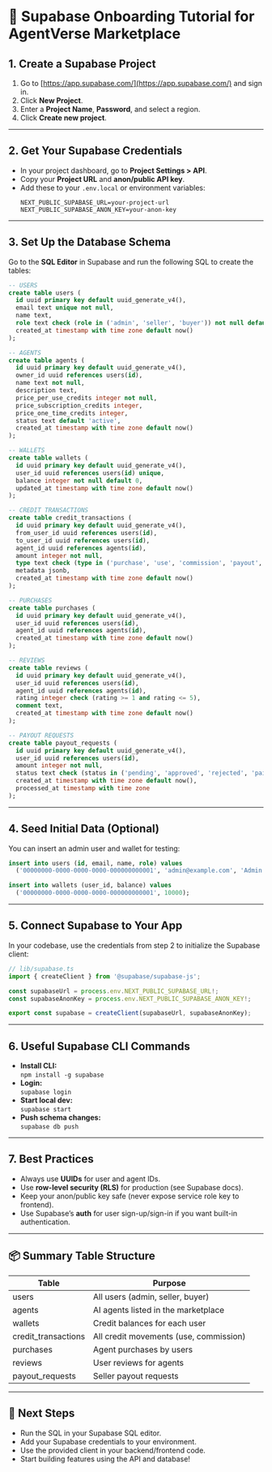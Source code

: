 # 🚀 Supabase Onboarding Tutorial for AgentVerse Marketplace

## 1. Create a Supabase Project

1. Go to [https://app.supabase.com/](https://app.supabase.com/) and sign in.
2. Click **New Project**.
3. Enter a **Project Name**, **Password**, and select a region.
4. Click **Create new project**.

---

## 2. Get Your Supabase Credentials

- In your project dashboard, go to **Project Settings > API**.
- Copy your **Project URL** and **anon/public API key**.
- Add these to your `.env.local` or environment variables:
  ```
  NEXT_PUBLIC_SUPABASE_URL=your-project-url
  NEXT_PUBLIC_SUPABASE_ANON_KEY=your-anon-key
  ```

---

## 3. Set Up the Database Schema

Go to the **SQL Editor** in Supabase and run the following SQL to create the tables:

```sql
-- USERS
create table users (
  id uuid primary key default uuid_generate_v4(),
  email text unique not null,
  name text,
  role text check (role in ('admin', 'seller', 'buyer')) not null default 'buyer',
  created_at timestamp with time zone default now()
);

-- AGENTS
create table agents (
  id uuid primary key default uuid_generate_v4(),
  owner_id uuid references users(id),
  name text not null,
  description text,
  price_per_use_credits integer not null,
  price_subscription_credits integer,
  price_one_time_credits integer,
  status text default 'active',
  created_at timestamp with time zone default now()
);

-- WALLETS
create table wallets (
  id uuid primary key default uuid_generate_v4(),
  user_id uuid references users(id) unique,
  balance integer not null default 0,
  updated_at timestamp with time zone default now()
);

-- CREDIT TRANSACTIONS
create table credit_transactions (
  id uuid primary key default uuid_generate_v4(),
  from_user_id uuid references users(id),
  to_user_id uuid references users(id),
  agent_id uuid references agents(id),
  amount integer not null,
  type text check (type in ('purchase', 'use', 'commission', 'payout', 'promo')),
  metadata jsonb,
  created_at timestamp with time zone default now()
);

-- PURCHASES
create table purchases (
  id uuid primary key default uuid_generate_v4(),
  user_id uuid references users(id),
  agent_id uuid references agents(id),
  created_at timestamp with time zone default now()
);

-- REVIEWS
create table reviews (
  id uuid primary key default uuid_generate_v4(),
  user_id uuid references users(id),
  agent_id uuid references agents(id),
  rating integer check (rating >= 1 and rating <= 5),
  comment text,
  created_at timestamp with time zone default now()
);

-- PAYOUT REQUESTS
create table payout_requests (
  id uuid primary key default uuid_generate_v4(),
  user_id uuid references users(id),
  amount integer not null,
  status text check (status in ('pending', 'approved', 'rejected', 'paid')) default 'pending',
  created_at timestamp with time zone default now(),
  processed_at timestamp with time zone
);
```

---

## 4. Seed Initial Data (Optional)

You can insert an admin user and wallet for testing:

```sql
insert into users (id, email, name, role) values
  ('00000000-0000-0000-0000-000000000001', 'admin@example.com', 'Admin', 'admin');

insert into wallets (user_id, balance) values
  ('00000000-0000-0000-0000-000000000001', 10000);
```

---

## 5. Connect Supabase to Your App

In your codebase, use the credentials from step 2 to initialize the Supabase client:

```ts
// lib/supabase.ts
import { createClient } from '@supabase/supabase-js';

const supabaseUrl = process.env.NEXT_PUBLIC_SUPABASE_URL!;
const supabaseAnonKey = process.env.NEXT_PUBLIC_SUPABASE_ANON_KEY!;

export const supabase = createClient(supabaseUrl, supabaseAnonKey);
```

---

## 6. Useful Supabase CLI Commands

- **Install CLI:**  
  `npm install -g supabase`
- **Login:**  
  `supabase login`
- **Start local dev:**  
  `supabase start`
- **Push schema changes:**  
  `supabase db push`

---

## 7. Best Practices

- Always use **UUIDs** for user and agent IDs.
- Use **row-level security (RLS)** for production (see Supabase docs).
- Keep your anon/public key safe (never expose service role key to frontend).
- Use Supabase’s **auth** for user sign-up/sign-in if you want built-in authentication.

---

## 📦 Summary Table Structure

| Table               | Purpose                                 |
|---------------------|-----------------------------------------|
| users               | All users (admin, seller, buyer)        |
| agents              | AI agents listed in the marketplace     |
| wallets             | Credit balances for each user           |
| credit_transactions | All credit movements (use, commission)  |
| purchases           | Agent purchases by users                |
| reviews             | User reviews for agents                 |
| payout_requests     | Seller payout requests                  |

---

## 📝 Next Steps

- Run the SQL in your Supabase SQL editor.
- Add your Supabase credentials to your environment.
- Use the provided client in your backend/frontend code.
- Start building features using the API and database! 
